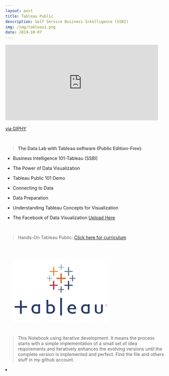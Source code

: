 ```yaml
---
layout: post
title: Tableau Public
description: Self Service Business Intelligence (SSBI)
img: /img/tableau1.png
date: 2019-10-07
---
```



<iframe src="https://giphy.com/embed/UCFmkgpt1e0w0" width="480" height="237" frameBorder="0" class="giphy-embed" allowFullScreen></iframe><p><a href="https://giphy.com/gifs/ichat-s-UCFmkgpt1e0w0">via GIPHY</a></p>


<Br>


> **The Data Lab with Tableau software (Public Edition-Free)**:


* Business Intelligence 101-Tableau (SSBI)

* The Power of Data Visualization

* Tableau Public 101 Demo

* Connecting to Data

* Data Preparation

* Understanding Tableau Concepts for Visualization

* The Facebook of Data Visualization [Upload Here](https://public.tableau.com/en-us/s/)


<Br>
  
> Hands-On Tableau Public: <a href="https://itsmecevi.github.io/Tableau-Public/">Click here for curriculum</a>
<Br>
  
<img class="col one right" src="/img/tableau1.png" style="padding:25px">

<Br>

> This Notebook using iterative development. It means the process starts with a simple implementation of a small set of idea requirements and iteratively enhances the evolving versions until the complete version is implemented and perfect.
> Find the file and others stuff in my github account.


<li>
<a id="icon" href="https://github.com/itsmecevi" target="_blank"><i class="fa fa-github fa-fw fa-2x"></i></a>
</li>
